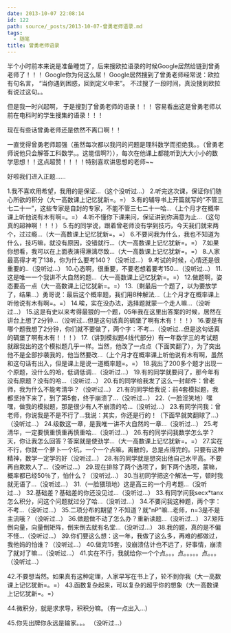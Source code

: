 ```yaml
---
date: 2013-10-07 22:08:14
id: 122
path: source/_posts/2013-10-07-曾勇老师语录.md
tags:
  - 随笔
title: 曾勇老师语录
---
```


半个小时前本来说是准备睡觉了，后来搜欧拉语录的时候Google居然给链到曾勇老师了！！！
Google你为何这么屌！
Google居然搜到了曾勇老师经常说：欧拉有句名言， “当你遇到困惑，回到定义中来”。
不过搜了一段时间，真没搜到欧拉有说过这句。。

但是我一时兴起啊， 于是搜到了曾勇老师的语录！！！
容易看出这是曾勇老师以前在电科时的学生搜集的语录！！！

现在有些话曾勇老师还是依然不离口啊！！

一直觉得曾勇老师超强（虽然每次都以我问的问题是理科数学而拒绝我。。（曾勇老师说他只会解答工科数学。。这能信啊?）），每次在他课上都能听到大大小小的数学思想！！这点超赞！！！！特别喜欢讲思想的老师~~


好啦我们进入正题……


1.我不喜欢用希望，我用的是保证...（这个没听过…）
2.听完这次课，保证你们随心所欲的积分（大一高数课上记忆犹新=。=）
3.有的辅导书上开篇就写的“不管三七二十一”，这些专家是自封的专家，不能不管三七二十一哈...（上个月才在概率课上听他说有木有啊=。=）
4.听不懂你下课来问，保证讲到你满意为止...（这句真的超神啊！！！）
5.有的同学说，跟着曾老师没有学到技巧，今天我们就来两个，过过瘾...（大一高数课上记忆犹新=。=）
6.不要问我为什么，我也不知道为什么，技巧嘛，就没有原因，没错就行...（大一高数课上记忆犹新=。=）
7.如果你想看，我可以在上面表演得淋漓尽致...（大一高数课上记忆犹新=。=）
8.人家最高得才考了138，你为什么要考140？（没听过…）
9.考试的时候，心情还是很重要的..（没听过…）
10.心态啊，很重要，不要老想着要考150...（没听过…）
11.这是唯一一个我讲不大自然的题...（大一高数课上记忆犹新=。=）
12.做题啊，姿态要高一点（大一高数课上记忆犹新=。=）
13.（剩最后一个题了，以为要放学了，结果...）勇哥说：最后这个概率题，我们用8种解法...（上个月才在概率课上听他说有木有啊=。=）
14.唉，实在没办法，选择题就蒙一个走人嘛...（没听过…）
15.这是有史以来考得最狠的一个题，05年我在这里出答案的时候，居然在讲台上想了2分钟...（没听过…但是这句话真的碉堡了啊有木有！！！）
16.要是有哪个题我想了2分钟，你们就不要做了，两个字：不考...（没听过…但是这句话真的碉堡了啊有木有！！！）
17.（讲到模拟题4线代部分）有一年数学三的考试题就跟我出的这个模拟题几乎一样。当然，他改了一点点（下面笑翻了），为了突出他不是全部抄袭我的，他当然要改...（上个月才在概率课上听他说有木有啊，虽然和这句话有出入，但是课上是说一道概率题=。=）
18.我出了200多个题才出现一个原题，没什么的哈，低调低调...（没听过…）
19.有的同学就要问了，那今年有没有原题？没有的哈...（没听过…）
20.有的同学给我发了这么一封邮件：曾老师，我为什么不能考清华？（没听过…）
21.有的同学给我说：前4套模拟题，我都坚持下来了，到了第5套，终于崩溃了...（没听过…）
22.（一脸淫笑地）嘿嘿，做我的模拟题，那是很少有人不崩溃的哈...（没听过…）
23.有同学问我：曾老师，你说我是不是不行了...我说：其实，你还是行的！（下面早就笑翻球了...）（没听过…）
24.级数这一章，是我唯一讲不大自然的一章...（没听过…）
25.考清华，一定要慎重慎重再慎重哈...（没听过…）
26.有的同学问我数学怎么学？天，你让我怎么回答？答案就是使劲学...（大一高数课上记忆犹新=。=）
27.实在不行，你就一个萝卜一个坑，一个一个点嘛，离散的，总是点得完的。只要有这种精神，数学一定学的好（没听过…）
28.有的同学就是想突出他自己水平高。不要再自欺欺人了...（没听过…）
29.现在排除了两个选项了，剩下两个选项，蒙嘛，概率都已经50％了，怕什么？（没听过…）
30.当初同学把这个解法一写，顿时我就无语了...（没听过…）
31.（一脸猥琐地）这是高三的一个月考题...（没听过…）
32.基础差？基础差的你还没见过...（没听过…）
33.有同学问我secx*tanx怎么积分，问这个问题就过分了哈...（没听过…）
34.不要问我这种题，两个字：不考...（没听过…）
35.二项分布的期望？不知道？就"nP"嘛...老师，n=3是不是主流哦？（没听过…）
36.做题做不动了怎么办？重新读题...（没听过…）
37.矩阵倒向量，向量倒矩阵，倒来倒去就有名堂...（没听过…）
38.我的题，真的是不偏不怪...（没听过…）
39.你们要这么想：这一年，我做了这么多，再难的都做过，我他妈的怕谁？（没听过…）
40.做完15套，没崩溃估计也不远了，好事情，崩溃了就对了嘛...（没听过…）
41.实在不行，我就给你一个个点。。。点。。。。。点。。。（没听过…）
 
42.不要想当然。如果真有这种定理，人家早写在书上了，轮不到你我（大一高数课上记忆犹新=。=）
43.函数复杂起来，可以复杂的超乎你的想象（大一高数课上记忆犹新=。=）
 
44.微积分，就是求求导，积积分嘛。（有一点出入…）
 
45.你先出牌你永远是输家。。。 （没听过…）